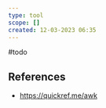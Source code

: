 ```yaml
---
type: tool
scope: []
created: 12-03-2023 06:35
---
```


#todo 



## References
- https://quickref.me/awk
